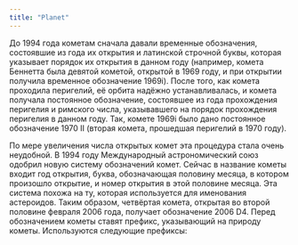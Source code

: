 ```yaml
---
title: "Planet"
---
```


До 1994 года кометам сначала давали временные обозначения, состоявшие из года их открытия и латинской строчной буквы, которая указывает порядок их открытия в данном году (например, комета Беннетта была девятой кометой, открытой в 1969 году, и при открытии получила временное обозначение 1969i). После того, как комета проходила перигелий, её орбита надёжно устанавливалась, и комета получала постоянное обозначение, состоявшее из года прохождения перигелия и римского числа, указывавшего на порядок прохождения перигелия в данном году. Так, комете 1969i было дано постоянное обозначение 1970 II (вторая комета, прошедшая перигелий в 1970 году).

По мере увеличения числа открытых комет эта процедура стала очень неудобной. В 1994 году Международный астрономический союз одобрил новую систему обозначений комет. Сейчас в название кометы входит год открытия, буква, обозначающая половину месяца, в котором произошло открытие, и номер открытия в этой половине месяца. Эта система похожа на ту, которая используется для именования астероидов. Таким образом, четвёртая комета, открытая во второй половине февраля 2006 года, получает обозначение 2006 D4. Перед обозначением кометы ставят префикс, указывающий на природу кометы. Используются следующие префиксы:
